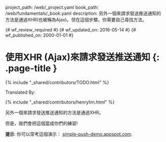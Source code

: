 project_path: /web/_project.yaml
book_path: /web/fundamentals/_book.yaml
description: 另外一個來請求發送推送通知的方法是通過XHR(也被稱為Ajax)。但在這個步驟，你需要自己尋找方法。

{# wf_review_required #}
{# wf_updated_on: 2016-05-14 #}
{# wf_published_on: 2000-01-01 #}

# 使用XHR (Ajax)來請求發送推送通知 {: .page-title }

{% include "_shared/contributors/TODO.html" %}


Translated By: 

{% include "_shared/contributors/henrylim.html" %}




另外一個來請求發送推送通知的方法是通過XHR。

但是，我們會把這個當成你們的練習!

**提示**: 你可以常考這個演示：
[simple-push-demo.appspot.com](https://simple-push-demo.appspot.com).
